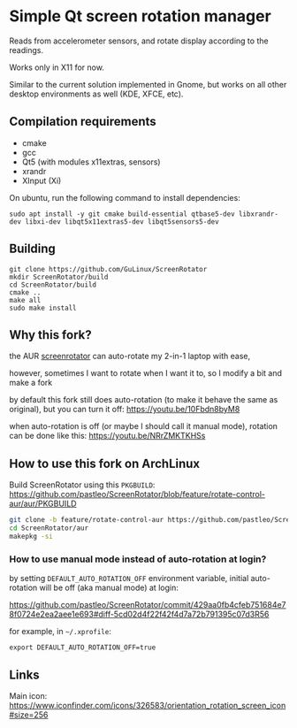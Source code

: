# Simple Qt screen rotation manager

Reads from accelerometer sensors, and rotate display according to the readings.

Works only in X11 for now.

Similar to the current solution implemented in Gnome, but works on all other desktop environments as well (KDE, XFCE, etc).

## Compilation requirements

 - cmake
 - gcc
 - Qt5 (with modules x11extras, sensors)
 - xrandr
 - XInput (Xi)
 
On ubuntu, run the following command to install dependencies:
```
sudo apt install -y git cmake build-essential qtbase5-dev libxrandr-dev libxi-dev libqt5x11extras5-dev libqt5sensors5-dev 
```

## Building
```
git clone https://github.com/GuLinux/ScreenRotator
mkdir ScreenRotator/build
cd ScreenRotator/build
cmake ..
make all
sudo make install
```

## Why this fork?

the AUR [screenrotator](https://aur.archlinux.org/packages/screenrotator-git/) can auto-rotate my 2-in-1 laptop with ease,

however, sometimes I want to rotate when I want it to, so I modify a bit and make a fork

by default this fork still does auto-rotation (to make it behave the same as original), but you can turn it off: https://youtu.be/10Fbdn8byM8

when auto-rotation is off (or maybe I should call it manual mode), rotation can be done like this: https://youtu.be/NRrZMKTKHSs

## How to use this fork on ArchLinux

Build ScreenRotator using this `PKGBUILD`: https://github.com/pastleo/ScreenRotator/blob/feature/rotate-control-aur/aur/PKGBUILD

```sh
git clone -b feature/rotate-control-aur https://github.com/pastleo/ScreenRotator.git
cd ScreenRotator/aur
makepkg -si
```

### How to use manual mode instead of auto-rotation at login?

by setting `DEFAULT_AUTO_ROTATION_OFF` environment variable, initial auto-rotation will be off (aka manual mode) at login:

https://github.com/pastleo/ScreenRotator/commit/429aa0fb4cfeb751684e78f0724e2ea2aee1e693#diff-5cd02d4f22f42f4d7a72b791395c07d3R56

for example, in `~/.xprofile`:

```
export DEFAULT_AUTO_ROTATION_OFF=true
```

## Links

Main icon: https://www.iconfinder.com/icons/326583/orientation_rotation_screen_icon#size=256

